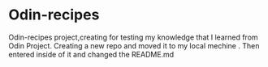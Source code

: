 # Odin-recipes

Odin-recipes project,creating for testing my knowledge that I learned from Odin Project.
Creating a new repo and moved it to my local mechine . Then entered inside of it and changed the README.md